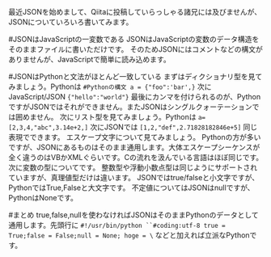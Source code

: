 最近JSONを始めまして、Qiitaに投稿していらっしゃる諸兄には及びませんが、JSONについていろいろ書いてみます。

#JSONはJavaScriptの一変数である
JSONはJavaScriptの変数のデータ構造をそのままファイルに書いただけです。
そのためJSONにはコメントなどの構文がありませんが、JavaScriptで簡単に読み込めます。

#JSONはPythonと文法がほとんど一致している
まずはディクショナリ型を見てみましょう。Pythonは
` #Pythonの構文
a = {"foo":'bar',}
`
次にJavaScript/JSON
`{"hello":"world"}`
最後にカンマを付けられるのが、PythonですがJSONではそれができません。またJSONはシングルクォーテーションでは囲めません。
次にリスト型を見てみましょう。Pythonは
`a=[2,3,4,"abc",3.14e+2,]`
次にJSONでは
`[1,2,"def",2.71828182846e+5]`
同じ表現でできます。
エスケープ文字について見てみましょう。
Pythonの方が多いですが、JSONにあるものはそのまま通用します。大体エスケープシーケンスが全く違うのはVBかXMLぐらいです。Cの流れを汲んでいる言語はほぼ同じです。
次に変数の型についてです。
整数型や浮動小数点型は同じようにサポートされていますが、真理値型だけは違います。
JSONではtrue/falseと小文字ですが、PythonではTrue,Falseと大文字です。
不定値についてはJSONはnullですが、PythonはNoneです。

#まとめ
true,false,nullを使わなければJSONはそのままPythonのデータとして通用します。先頭行に
`#!/usr/bin/python
``#coding:utf-8
true = True;false = False;null = None;
hoge = \`
などと加えれば立派なPythonです。
